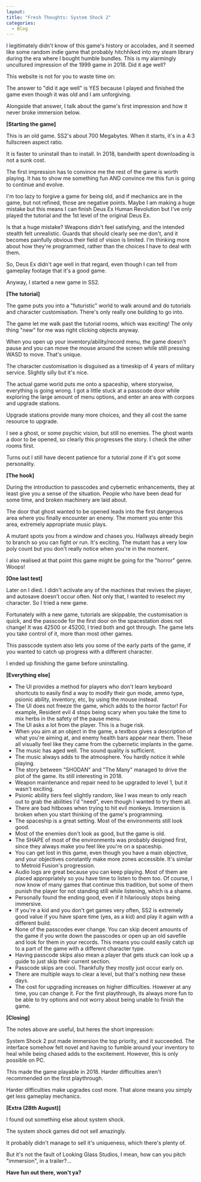 ```yaml
--- 
layout:
title: "Fresh Thoughts: System Shock 2"
categories:
  - Blog
---
```


I legitimately didn't know of this game's history or accolades, and it seemed like some random indie game that probably hitchhiked into my steam library during the era where I bought humble bundles. This is my alarmingly uncultured impression of the 1999 game in 2018. Did it age well?

This website is not for you to waste time on:

The answer to "did it age well" is YES because I played and finished the game even though it was old and I am unforgiving.

Alongside that answer, I talk about the game's first impression and how it never broke immersion below.

<b>[Starting the game]</b>

This is an old game. SS2's about 700 Megabytes. When it starts, it's in a 4:3 fullscreen aspect ratio.

It is faster to uninstall than to install. In 2018, bandwith spent downloading is not a sunk cost.

The first impression has to convince me the rest of the game is worth playing. It has to show me something fun AND convince me this fun is going to continue and evolve.

I'm too lazy to forgive a game for being old, and if mechanics are in the game, but not refined, those are negative points. Maybe I am making a huge mistake but this means I can finish Deus Ex Human Revolution but I've only played the tutorial and the 1st level of the original Deus Ex.

Is that a huge mistake? Weapons didn't feel satisfying, and the intended stealth felt unrealistic. Guards that should clearly see me don't, and it becomes painfully obvious their field of vision is limited. I'm thinking more about how they're programmed, rather than the choices I have to deal with them.

So, Deus Ex didn't age well in that regard, even though I can tell from gameplay footage that it's a good game.

Anyway, I started a new game in SS2.

<b>[The tutorial]</b>

The game puts you into a "futuristic" world to walk around and do tutorials and character customisation. There's only really one building to go into.

The game let me walk past the tutorial rooms, which was exciting! The only thing "new" for me was right clicking objects anyway.

When you open up your inventory/ability/record menu, the game doesn't pause and you can move the mouse around the screen while still pressing WASD to move. That's unique.

The character customisation is disguised as a timeskip of 4 years of military service. Slightly silly but it's nice.

The actual game world puts me onto a spaceship, where storywise, everything is going wrong. I got a little stuck at a passcode door while exploring the large amount of menu options, and enter an area with corpses and upgrade stations.

Upgrade stations provide many more choices, and they all cost the same resource to upgrade.

I see a ghost, or some psychic vision, but still no enemies. The ghost wants a door to be opened, so clearly this progresses the story. I check the other rooms first.

Turns out I still have decent patience for a tutorial zone if it's got some personality.

<b>[The hook]</b>

During the introduction to passcodes and cybernetic enhancements, they at least give you a sense of the situation. People who have been dead for some time, and broken machinery are laid about.

The door that ghost wanted to be opened leads into the first dangerous area where you finally encounter an enemy. The moment you enter this area, extremely appropriate music plays.

A mutant spots you from a window and chases you. Hallways already begin to branch so you can fight or run. It's exciting. The mutant has a very low poly count but you don't really notice when you're in the moment.

I also realised at that point this game might be going for the "horror" genre. Woops!

<b>[One last test]</b>

Later on I died. I didn't activate any of the machines that revives the player, and autosave doesn't occur often. Not only that, I wanted to reselect my character. So I tried a new game.

Fortunately with a new game, tutorials are skippable, the customisation is quick, and the passcode for the first door on the spacestation does not change! It was 42500 or 45200, I tried both and got through. The game lets you take control of it, more than most other games.

This passcode system also lets you some of the early parts of the game, if you wanted to catch up progress with a different character. 

I ended up finishing the game before uninstalling.

<b>[Everything else]</b>

 - The UI provides a method for players who don't learn keyboard shortcuts to easily find a way to modify their gun mode, ammo type, psionic ability, inventory, etc, by using the mouse instead.
 - The UI does not freeze the game, which adds to the horror factor! For example, Resident evil 4 stops being scary when you take the time to mix herbs in the safety of the pause menu.
 - The UI asks a lot from the player. This is a huge risk.
 - When you aim at an object in the game, a textbox gives a description of what you're aiming at, and enemy health bars appear near them. These all visually feel like they came from the cybernetic implants in the game.
 - The music has aged well. The sound quality is sufficient.
 - The music always adds to the atmosphere. You hardly notice it while playing.
 - The story between "SHODAN" and "The Many" managed to drive the plot of the game. Its still interesting in 2018.
 - Weapon maintenance and repair need to be upgraded to level 1, but it wasn't exciting.
 - Psionic ability tiers feel slightly random, like I was mean to only reach out to grab the abilities I'd "need", even though I wanted to try them all.
 - There are bad hitboxes when trying to hit evil monkeys. Immersion is broken when you start thinking of the game's programming.
 - The spaceship is a great setting. Most of the environments still look good.
 - Most of the enemies don't look as good, but the game is old.
 - The SHAPE of most of the environments was probably designed first, since they always make you feel like you're on a spaceship.
 - You can get lost in this game, even though you have a main objective, and your objectives constantly make more zones accessible. It's similar to Metroid Fusion's progression.
 - Audio logs are great because you can keep playing. Most of them are placed appropriately so you have time to listen to them too. Of course, I now know of many games that continue this tradition, but some of them punish the player for not standing still while listening, which is a shame.
 - Personally found the ending good, even if it hilariously stops being immersive.
 - If you're a kid and you don't get games very often, SS2 is extremely good value if you have spare time (yes, as a kid) and play it again with a different build.
 - None of the passcodes ever change. You can skip decent amounts of the game if you write down the passcodes or open up an old savefile and look for them in your records. This means you could easily catch up to a part of the game with a different character type.
 - Having passcode skips also mean a player that gets stuck can look up a guide to just skip their current section.
 - Passcode skips are cool. Thankfully they mostly just occur early on.
 - There are multiple ways to clear a level, but that's nothing new these days.
 - The cost for upgrading increases on higher difficulties. However at any time, you can change it. For the first playthrough, its always more fun to be able to try options and not worry about being unable to finish the game.

<b>[Closing]</b>

The notes above are useful, but heres the short impression:

System Shock 2 put made immersion the top priority, and it succeeded. The interface somehow felt novel and having to fumble around your inventory to heal while being chased adds to the excitement. However, this is only possible on PC.

This made the game playable in 2018. Harder difficulties aren't recommended on the first playthrough.

Harder difficulties make upgrades cost more. That alone means you simply get less gameplay mechanics.

<b>[Extra (28th August)]</b>

I found out something else about system shock.

The system shock games did not sell amazingly.

It probably didn't manage to sell it's uniqueness, which there's plenty of.

But it's not the fault of Looking Glass Studios, I mean, how can you pitch "immersion", in a trailer?...

<b>Have fun out there, won't ya?</b>
